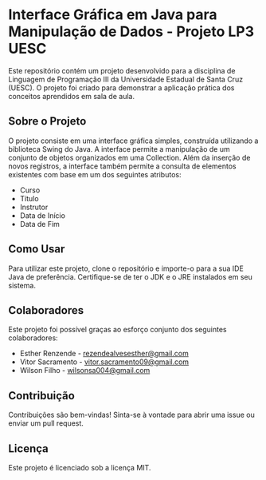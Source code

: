 # Interface Gráfica em Java para Manipulação de Dados - Projeto LP3 UESC

Este repositório contém um projeto desenvolvido para a disciplina de Linguagem de Programação III da Universidade Estadual de Santa Cruz (UESC). O projeto foi criado para demonstrar a aplicação prática dos conceitos aprendidos em sala de aula.

## Sobre o Projeto

O projeto consiste em uma interface gráfica simples, construída utilizando a biblioteca Swing do Java. A interface permite a manipulação de um conjunto de objetos organizados em uma Collection. Além da inserção de novos registros, a interface também permite a consulta de elementos existentes com base em um dos seguintes atributos:

- Curso
- Título
- Instrutor
- Data de Início
- Data de Fim

## Como Usar

Para utilizar este projeto, clone o repositório e importe-o para a sua IDE Java de preferência. Certifique-se de ter o JDK e o JRE instalados em seu sistema.

## Colaboradores

Este projeto foi possível graças ao esforço conjunto dos seguintes colaboradores:

- Esther Renzende  - rezendealvesesther@gmail.com
- Vitor Sacramento - vitor.sacramento09@gmail.com
- Wilson Filho - wilsonsa004@gmail.com

## Contribuição

Contribuições são bem-vindas! Sinta-se à vontade para abrir uma issue ou enviar um pull request.

## Licença

Este projeto é licenciado sob a licença MIT.
